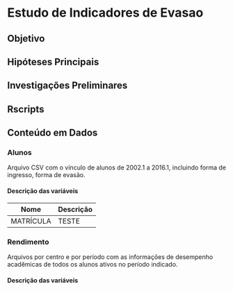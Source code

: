# **Estudo de Indicadores de Evasao**


## Objetivo

## Hipóteses Principais

## Investigações Preliminares

## Rscripts

## Conteúdo em Dados

### Alunos

Arquivo CSV com o vínculo de alunos de 2002.1 a 2016.1, incluindo forma de ingresso, forma de evasão. 

#### **Descrição das variáveis**

Nome | Descrição
-----|----------
MATRÍCULA | TESTE

### Rendimento

Arquivos por centro e por período com as informações de desempenho acadêmicas de todos os alunos ativos no período indicado.

#### **Descrição das variáveis**